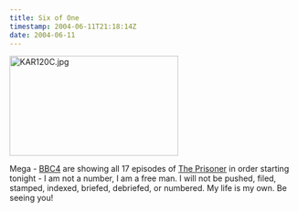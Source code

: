 ```yaml
---
title: Six of One
timestamp: 2004-06-11T21:18:14Z
date: 2004-06-11
---
```


<img alt="KAR120C.jpg" src="http://blog.whatfettle.com/archives/KAR120C.jpg" width="295" height="175" border="0" />

Mega - <a href='http://www.bbc.co.uk/bbcfour/'>BBC4</a> are showing all 17 episodes of <a href='http://www.bbc.co.uk/bbcfour/cinema/features/the-prisoner.shtml'>The Prisoner</a> in order starting tonight - I am not a number, I am a free man. I will not be pushed, filed, stamped, indexed, briefed, debriefed, or numbered. My life is my own. Be seeing you!